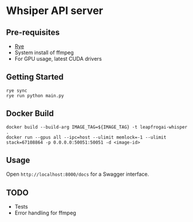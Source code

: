 # Whsiper API server

## Pre-requisites

* [Rye](https://github.com/mitsuhiko/rye)
* System install of ffmpeg
* For GPU usage, latest CUDA drivers

## Getting Started

```shell
rye sync
rye run python main.py
```

## Docker Build

```shell
docker build --build-arg IMAGE_TAG=${IMAGE_TAG} -t leapfrogai-whisper .
docker run --gpus all --ipc=host --ulimit memlock=-1 --ulimit stack=67108864 -p 0.0.0.0:50051:50051 -d <image-id>

```

## Usage

Open `http://localhost:8000/docs` for a Swagger interface.

## TODO

* Tests
* Error handling for ffmpeg